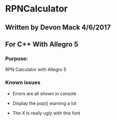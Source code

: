 # RPNCalculator
## Written by Devon Mack 4/6/2017
## For C++ With Allegro 5

### Purpose:
RPN Calculator with Allegro 5
### Known issues
- Errors are all shown in console

- Display the pop() warning a lot

- The X is really ugly with this font
